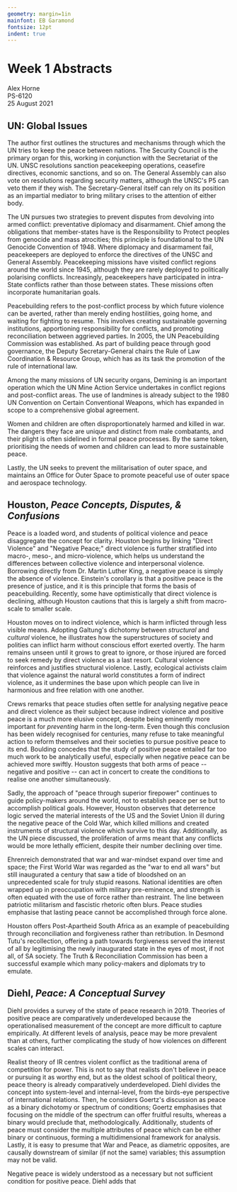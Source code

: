 ```yaml
---
geometry: margin=1in
mainfont: EB Garamond
fontsize: 12pt
indent: true
---
```


# Week 1 Abstracts

Alex Horne
\
PS-6120
\
25 August 2021

## UN: Global Issues

The author first outlines the structures and mechanisms through which the UN tries to keep the peace between nations. The Security Council is the primary organ for this, working in conjunction with the Secretariat of the UN. UNSC resolutions sanction peacekeeping operations, ceasefire directives, economic sanctions, and so on. The General Assembly can also vote on resolutions regarding security matters, although the UNSC's P5 can veto them if they wish. The Secretary-General itself can rely on its position as an impartial mediator to bring military crises to the attention of either body.

The UN pursues two strategies to prevent disputes from devolving into armed conflict: preventative diplomacy and disarmament. Chief among the obligations that member-states have is the Responsibility to Protect peoples from genocide and mass atrocities; this principle is foundational to the UN Genocide Convention of 1948. Where diplomacy and disarmament fail, peacekeepers are deployed to enforce the directives of the UNSC and General Assembly. Peacekeeping missions have visited conflict regions around the world since 1945, although they are rarely deployed to politically polarising conflicts. Increasingly, peacekeepers have participated in intra-State conflicts rather than those between states. These missions often incorporate humanitarian goals.

Peacebuilding refers to the post-conflict process by which future violence can be averted, rather than merely ending hostilities, going home, and waiting for fighting to resume. This involves creating sustainable governing institutions, apportioning responsibility for conflicts, and promoting reconciliation between aggrieved parties. In 2005, the UN Peacebuilding Commission was established. As part of building peace through good governance, the Deputy Secretary-General chairs the Rule of Law Coordination \& Resource Group, which has as its task the promotion of the rule of international law.

Among the many missions of UN security organs, Demining is an important operation which the UN Mine Action Service undertakes in conflict regions and post-conflict areas. The use of landmines is already subject to the 1980 UN Convention on Certain Conventional Weapons, which has expanded in scope to a comprehensive global agreement. 

Women and children are often disproportionately harmed and killed in war. The dangers they face are unique and distinct from male combatants, and their plight is often sidelined in formal peace processes. By the same token, prioritising the needs of women and children can lead to more sustainable peace.

Lastly, the UN seeks to prevent the militarisation of outer space, and maintains an Office for Outer Space to promote peaceful use of outer space and aerospace technology.

## Houston, *Peace Concepts, Disputes, \& Confusions*

Peace is a loaded word, and students of political violence and peace disaggregate the concept for clarity. Houston begins by linking "Direct Violence" and "Negative Peace;" direct violence is further stratified into macro-, meso-, and micro-violence, which helps us understand the differences between collective violence and interpersonal violence. Borrowing directly from Dr. Martin Luther King, a negative peace is simply the absence of violence. Einstein's corollary is that a positive peace is the presence of justice, and it is this principle that forms the basis of peacebuilding. Recently, some have optimistically that direct violence is declining, although Houston cautions that this is largely a shift from macro-scale to smaller scale.

Houston moves on to indirect violence, which is harm inflicted through less visible means. Adopting Galtung's dichotomy between *structural* and *cultural* violence, he illustrates how the superstructures of society and polities can inflict harm without conscious effort exerted overtly. The harm remains unseen until it grows to great to ignore, or those injured are forced to seek remedy by direct violence as a last resort. Cultural violence reinforces and justifies structural violence. Lastly, ecological activists claim that violence against the natural world constitutes a form of indirect violence, as it undermines the base upon which people can live in harmonious and free relation with one another.

Crews remarks that peace studies often settle for analysing negative peace and direct violence as their subject because indirect violence and positive peace is a much more elusive concept, despite being eminently more important for *preventing* harm in the long-term. Even though this conclusion has been widely recognised for centuries, many refuse to take meaningful action to reform themselves and their societies to pursue positive peace to its end. Boulding concedes that the study of positive peace entailed far too much work to be analytically useful, especially when negative peace can be achieved more swiftly. Houston suggests that both arms of peace -- negative and positive -- can act in concert to create the conditions to realise one another simultaneously.

Sadly, the approach of "peace through superior firepower" continues to guide policy-makers around the world, not to establish peace per se but to accomplish political goals. However, Houston observes that deterrence logic served the material interests of the US and the Soviet Union ill during the negative peace of the Cold War, which killed millions and created instruments of structural violence which survive to this day. Additionally, as the UN piece discussed, the proliferation of arms meant that any conflicts would be more lethally efficient, despite their number declining over time.

Ehrenreich demonstrated that war and war-mindset expand over time and space; the First World War was regarded as the "war to end all wars" but still inaugurated a century that saw a tide of bloodshed on an unprecedented scale for truly stupid reasons. National identities are often wrapped up in preoccupation with military pre-eminence, and strength is often equated with the use of force rather than restraint. The line between patriotic militarism and fascistic rhetoric often blurs. Peace studies emphasise that lasting peace cannot be accomplished through force alone.

Houston offers Post-Apartheid South Africa as an example of peacebuilding through reconciliation and forgiveness rather than retribution. In Desmond Tutu's recollection, offering a path towards forgiveness served the interest of all by legitimising the newly inaugurated state in the eyes of most, if not all, of SA society. The Truth \& Reconciliation Commission has been a successful example which many policy-makers and diplomats try to emulate.

## Diehl, *Peace: A Conceptual Survey*

Diehl provides a survey of the state of peace research in 2019. Theories of positive peace are comparatively underdeveloped because the operationalised measurement of the concept are more difficult to capture empirically. At different levels of analysis, peace may be more prevalent than at others, further complicating the study of how violences on different scales can interact. 

Realist theory of IR centres violent conflict as the traditional arena of competition for power. This is not to say that realists don't believe in peace or pursuing it as worthy end, but as the oldest school of political theory, peace theory is already comparatively underdeveloped. Diehl divides the concept into system-level and internal-level, from the birds-eye perspective of international relations. Then, he considers Goertz's discussion as peace as a binary dichotomy or spectrum of conditions; Goertz emphasises that focusing on the middle of the spectrum can offer fruitful results, whereas a binary would preclude that, methodologically. Additionally, students of peace must consider the multiple attributes of peace which can be either binary or continuous, forming a multidimensional framework for analysis. Lastly, it is easy to presume that War and Peace, as diametric opposites, are causally downstream of similar (if not the same) variables; this assumption may not be valid. 

Negative peace is widely understood as a necessary but not sufficient condition for positive peace. Diehl adds that 
